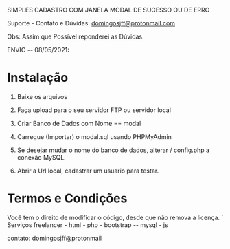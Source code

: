 SIMPLES CADASTRO COM JANELA MODAL DE SUCESSO OU DE ERRO

Suporte - Contato e Dúvidas: domingosjff@protonmail.com 

Obs: Assim que Possível reponderei as Dúvidas.

ENVIO -- 08/05/2021:


# Instalação

1. Baixe os arquivos

2. Faça upload para o seu servidor FTP ou servidor local

3. Criar Banco de Dados com Nome == modal

4. Carregue (Importar) o modal.sql usando PHPMyAdmin

5. Se desejar mudar o nome do banco de dados, alterar / config.php a conexão MySQL.

6. Abrir a Url local, cadastrar um usuario para testar.


# Termos e Condições

Você tem o direito de modificar o código, desde que não remova a licença.
´
Serviços freelancer - html - php - bootstrap -- mysql - js

contato: domingosjff@protonmail
